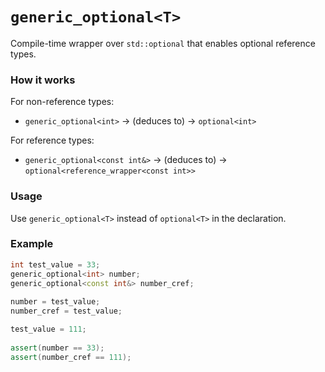 # `generic_optional<T>`

Compile-time wrapper over `std::optional` that enables optional reference types.

### How it works

For non-reference types:
- `generic_optional<int>` &rarr; (deduces to) &rarr; `optional<int>`

For reference types:
- `generic_optional<const int&>` &rarr;  (deduces to) &rarr; `optional<reference_wrapper<const int>>`

### Usage

Use `generic_optional<T>` instead of `optional<T>` in the declaration.

### Example

```cpp
int test_value = 33;
generic_optional<int> number;
generic_optional<const int&> number_cref;
    
number = test_value;
number_cref = test_value;

test_value = 111;
    
assert(number == 33);
assert(number_cref == 111);
```
